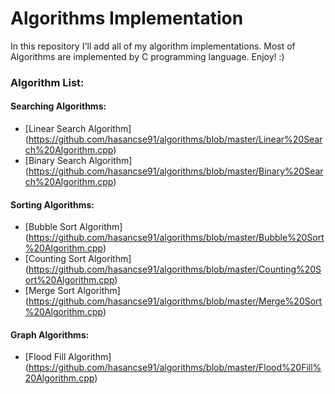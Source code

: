 # Algorithms Implementation

In this repository I'll add all of my algorithm implementations. Most of Algorithms are implemented by C programming language.
Enjoy! :)

### **Algorithm List:**

#### Searching Algorithms:
- [Linear Search Algorithm] (https://github.com/hasancse91/algorithms/blob/master/Linear%20Search%20Algorithm.cpp)
- [Binary Search Algorithm] (https://github.com/hasancse91/algorithms/blob/master/Binary%20Search%20Algorithm.cpp)

#### Sorting Algorithms:
- [Bubble Sort Algorithm] (https://github.com/hasancse91/algorithms/blob/master/Bubble%20Sort%20Algorithm.cpp)
- [Counting Sort Algorithm] (https://github.com/hasancse91/algorithms/blob/master/Counting%20Sort%20Algorithm.cpp)
- [Merge Sort Algorithm] (https://github.com/hasancse91/algorithms/blob/master/Merge%20Sort%20Algorithm.cpp)

#### Graph Algorithms:
- [Flood Fill Algorithm] (https://github.com/hasancse91/algorithms/blob/master/Flood%20Fill%20Algorithm.cpp)
